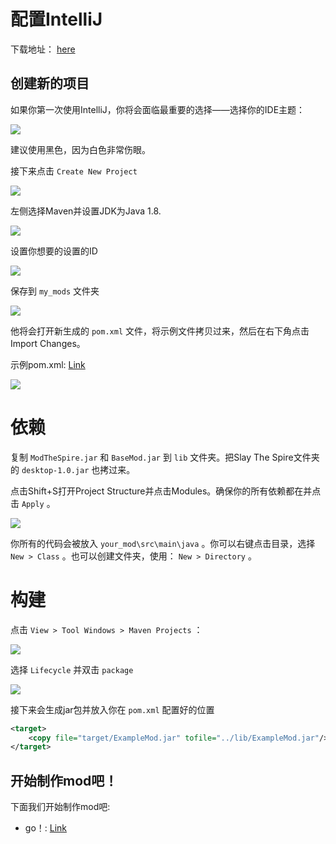 # 配置IntelliJ

下载地址： [here](https://www.jetbrains.com/idea/download/)

## 创建新的项目

如果你第一次使用IntelliJ，你将会面临最重要的选择——选择你的IDE主题：

![](https://cdn.discordapp.com/attachments/478705112773034004/482040748037111818/unknown.png)

建议使用黑色，因为白色非常伤眼。

接下来点击 `Create New Project`

![](https://i.imgur.com/NxYFb6D.png)

左侧选择Maven并设置JDK为Java 1.8.

![](https://i.imgur.com/mZDhWhS.png)

设置你想要的设置的ID

![](https://i.imgur.com/dWS14vM.png)

保存到 `my_mods` 文件夹

![](https://i.imgur.com/vdMDwW8.png)

他将会打开新生成的 `pom.xml` 文件，将示例文件拷贝过来，然后在右下角点击Import Changes。

示例pom.xml: [Link](https://gist.github.com/alexdriedger/fb74397086ee80073417f19d6305bb05)

![](https://cdn.discordapp.com/attachments/398373038732738570/538281373019013130/unknown.png)

# 依赖

复制 `ModTheSpire.jar` 和 `BaseMod.jar` 到 `lib` 文件夹。把Slay The Spire文件夹的 `desktop-1.0.jar` 也拷过来。

点击Shift+S打开Project Structure并点击Modules。确保你的所有依赖都在并点击 `Apply` 。

![](https://i.imgur.com/zcsFzzJ.png)

你所有的代码会被放入 `your_mod\src\main\java` 。你可以右键点击目录，选择 `New > Class` 。也可以创建文件夹，使用： `New > Directory` 。

# 构建

点击 `View > Tool Windows > Maven Projects` ：

![](https://i.imgur.com/7aaKFdc.png)

选择 `Lifecycle` 并双击 `package`

![](https://cdn.discordapp.com/attachments/398373038732738570/485632315901345802/idea64_2018-09-01_19-08-21.png)

接下来会生成jar包并放入你在 `pom.xml` 配置好的位置

```xml
<target>
    <copy file="target/ExampleMod.jar" tofile="../lib/ExampleMod.jar"/> // tofile location is where you can find your compiled .jar file
</target>
```
## 开始制作mod吧！

下面我们开始制作mod吧:

* go！: [Link](./Starting-Your-Mod)

